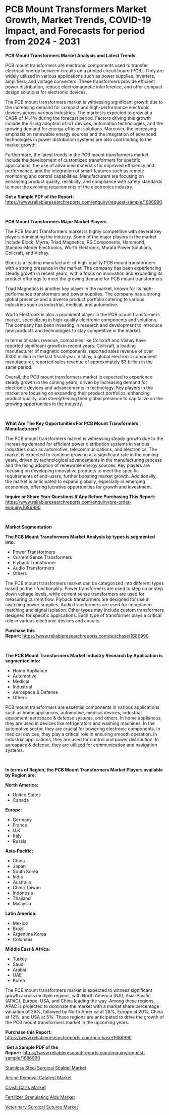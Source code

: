 <p><h1>PCB Mount Transformers Market Growth, Market Trends, COVID-19 Impact, and Forecasts for period from 2024 - 2031</h1></p><p><strong>PCB Mount Transformers Market Analysis and Latest Trends</strong></p>
<p><p>PCB mount transformers are electronic components used to transfer electrical energy between circuits on a printed circuit board (PCB). They are widely utilized in various applications such as power supplies, inverters, amplifiers, and voltage converters. These transformers provide efficient power distribution, reduce electromagnetic interference, and offer compact design solutions for electronic devices.</p><p>The PCB mount transformers market is witnessing significant growth due to the increasing demand for compact and high-performance electronic devices across various industries. The market is expected to grow at a CAGR of 14.4% during the forecast period. Factors driving this growth include the rising adoption of IoT devices, automation technologies, and the growing demand for energy-efficient solutions. Moreover, the increasing emphasis on renewable energy sources and the integration of advanced technologies in power distribution systems are also contributing to the market growth.</p><p>Furthermore, the latest trends in the PCB mount transformers market include the development of customized transformers for specific applications, the use of advanced materials for improved efficiency and performance, and the integration of smart features such as remote monitoring and control capabilities. Manufacturers are focusing on enhancing product quality, reliability, and compliance with safety standards to meet the evolving requirements of the electronics industry.</p></p>
<p><strong>Get a Sample PDF of the Report:&nbsp;</strong> <a href="https://www.reliableresearchreports.com/enquiry/request-sample/1686990">https://www.reliableresearchreports.com/enquiry/request-sample/1686990</a></p>
<p>&nbsp;</p>
<p><strong>PCB Mount Transformers Major Market Players</strong></p>
<p><p>The PCB Mount Transformers market is highly competitive with several key players dominating the industry. Some of the major players in the market include Block, Myrra, Triad Magnetics, RS Components, Hammond, Standex-Meder Electronics, Wurth Elektronik, Murata Power Solutions, Coilcraft, and Vishay.</p><p>Block is a leading manufacturer of high-quality PCB mount transformers with a strong presence in the market. The company has been experiencing steady growth in recent years, with a focus on innovation and expanding its product offerings to meet the growing demand for PCB mount transformers.</p><p>Triad Magnetics is another key player in the market, known for its high-performance transformers and power supplies. The company has a strong global presence and a diverse product portfolio catering to various industries such as industrial, medical, and automotive.</p><p>Wurth Elektronik is also a prominent player in the PCB mount transformers market, specializing in high-quality electronic components and solutions. The company has been investing in research and development to introduce new products and technologies to stay competitive in the market.</p><p>In terms of sales revenue, companies like Coilcraft and Vishay have reported significant growth in recent years. Coilcraft, a leading manufacturer of magnetic components, reported sales revenue of over $300 million in the last fiscal year. Vishay, a global electronic component manufacturer, reported sales revenue of approximately $3 billion in the same period.</p><p>Overall, the PCB mount transformers market is expected to experience steady growth in the coming years, driven by increasing demand for electronic devices and advancements in technology. Key players in the market are focusing on expanding their product portfolios, enhancing product quality, and strengthening their global presence to capitalize on the growing opportunities in the industry.</p></p>
<p>&nbsp;</p>
<p><strong>What Are The Key Opportunities For PCB Mount Transformers Manufacturers?</strong></p>
<p><p>The PCB mount transformers market is witnessing steady growth due to the increasing demand for efficient power distribution systems in various industries such as automotive, telecommunications, and electronics. The market is expected to continue growing at a significant rate in the coming years, driven by technological advancements in the manufacturing process and the rising adoption of renewable energy sources. Key players are focusing on developing innovative products to meet the specific requirements of end-users, further boosting market growth. Additionally, the market is anticipated to expand globally, especially in emerging economies, offering lucrative opportunities for growth and investment.</p></p>
<p><strong>Inquire or Share Your Questions If Any Before Purchasing This Report:</strong> <a href="https://www.reliableresearchreports.com/enquiry/pre-order-enquiry/1686990">https://www.reliableresearchreports.com/enquiry/pre-order-enquiry/1686990</a></p>
<p>&nbsp;</p>
<p><strong>Market Segmentation</strong></p>
<p><strong>The PCB Mount Transformers Market Analysis by types is segmented into:</strong></p>
<p><ul><li>Power Transformers</li><li>Current Sense Transformers</li><li>Flyback Transformer</li><li>Audio Transformers</li><li>Others</li></ul></p>
<p><p>The PCB mount transformers market can be categorized into different types based on their functionality. Power transformers are used to step up or step down voltage levels, while current sense transformers are used for measuring current flow. Flyback transformers are designed for use in switching power supplies. Audio transformers are used for impedance matching and signal isolation. Other types may include custom transformers designed for specific applications. Each type of transformer plays a critical role in various electronic devices and circuits.</p></p>
<p><strong>Purchase this Report:&nbsp;</strong><a href="https://www.reliableresearchreports.com/purchase/1686990">https://www.reliableresearchreports.com/purchase/1686990</a></p>
<p>&nbsp;</p>
<p><strong>The PCB Mount Transformers Market Industry Research by Application is segmented into:</strong></p>
<p><ul><li>Home Appliance</li><li>Automotive</li><li>Medical</li><li>Industrial</li><li>Aerospace & Defense</li><li>Others</li></ul></p>
<p><p>PCB mount transformers are essential components in various applications such as home appliances, automotive, medical devices, industrial equipment, aerospace & defense systems, and others. In home appliances, they are used in devices like refrigerators and washing machines. In the automotive sector, they are crucial for powering electronic components. In medical devices, they play a critical role in ensuring smooth operation. In industrial applications, they are used for control and power distribution. In aerospace & defense, they are utilized for communication and navigation systems.</p></p>
<p>&nbsp;</p>
<p><strong>In terms of Region, the PCB Mount Transformers Market Players available by Region are:</strong></p>
<p>
    <p> <strong> North America: </strong>
        <ul>
            <li>United States</li>
            <li>Canada</li>
        </ul>
        </p> 
    <p> <strong> Europe: </strong>
        <ul>
            <li>Germany</li>
            <li>France</li>
            <li>U.K.</li>
            <li>Italy</li>
            <li>Russia</li>
        </ul>
        </p> 
    <p> <strong> Asia-Pacific: </strong>
        <ul>
            <li>China</li>
            <li>Japan</li>
            <li>South Korea</li>
            <li>India</li>
            <li>Australia</li>
            <li>China Taiwan</li>
            <li>Indonesia</li>
            <li>Thailand</li>
            <li>Malaysia</li>
        </ul>
        </p> 
    <p> <strong> Latin America: </strong>
        <ul>
            <li>Mexico</li>
            <li>Brazil</li>
            <li>Argentina Korea</li>
            <li>Colombia</li>
        </ul>
        </p> 
    <p> <strong> Middle East & Africa: </strong>
        <ul>
            <li>Turkey</li>
            <li>Saudi</li>
            <li>Arabia</li>
            <li>UAE</li>
            <li>Korea</li>
        </ul>
    </p>
    </p>
<p><p>The PCB mount transformers market is expected to witness significant growth across multiple regions, with North America (NA), Asia-Pacific (APAC), Europe, USA, and China leading the way. Among these regions, APAC is projected to dominate the market with a market share percentage valuation of 35%, followed by North America at 28%, Europe at 20%, China at 12%, and USA at 5%. These regions are anticipated to drive the growth of the PCB mount transformers market in the upcoming years.</p></p>
<p><strong>Purchase this Report: </strong><a href="https://www.reliableresearchreports.com/purchase/1686990">https://www.reliableresearchreports.com/purchase/1686990</a></p>
<p>&nbsp;<strong>Get a Sample PDF of the Report:&nbsp;&nbsp;</strong><a href="https://www.reliableresearchreports.com/enquiry/request-sample/1686990">https://www.reliableresearchreports.com/enquiry/request-sample/1686990</a></p>
<p><strong></strong></p>
<p><p><a href="https://medium.com/@jessicaholland33/analyzing-stainless-steel-surgical-scalpel-market-global-industry-perspective-and-forecast-2024-aa6d091bd913">Stainless Steel Surgical Scalpel Market</a></p><p><a href="https://github.com/Hazelklievgspy6vdcsmu106w/Market-Research-Report-List-1/blob/main/arsine-removal-catalyst-market.md">Arsine Removal Catalyst Market</a></p><p><a href="https://medium.com/@kathyfisher51/crash-carts-market-the-key-to-successful-business-strategy-forecast-till-2031-90e54e641bd4">Crash Carts Market</a></p><p><a href="https://github.com/lubmix/Market-Research-Report-List-1/blob/main/fertilizer-granulating-aids-market.md">Fertilizer Granulating Aids Market</a></p><p><a href="https://medium.com/@jessicaholland33/veterinary-surgical-sutures-market-analysis-its-cagr-market-segmentation-and-global-industry-3b2abba45cfa">Veterinary Surgical Sutures Market</a></p></p>
